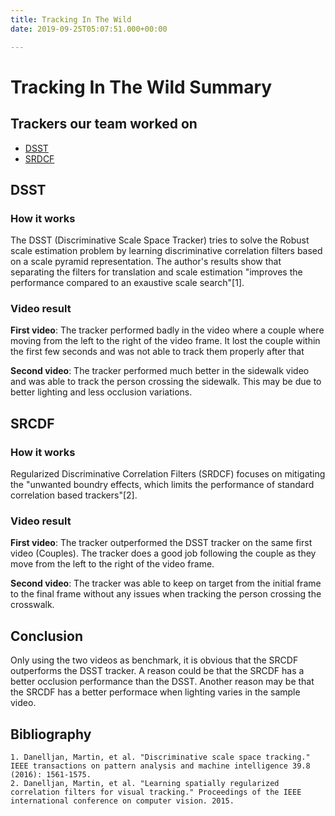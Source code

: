 ```yaml
---
title: Tracking In The Wild
date: 2019-09-25T05:07:51.000+00:00

---
```

# Tracking In The Wild Summary

## Trackers our team worked on

- [DSST](http://www.cvl.isy.liu.se/en/research/objrec/visualtracking/scalvistrack/index.html)
- [SRDCF](https://www.cvl.isy.liu.se/research/objrec/visualtracking/regvistrack/)

## DSST

### How it works

The DSST (Discriminative Scale Space Tracker) tries to solve the Robust scale estimation problem by learning discriminative correlation filters based on a scale pyramid representation. The author's results show that separating the filters for translation and scale estimation "improves the performance compared to an exaustive scale search"[1].

### Video result

**First video**: The tracker performed badly in the video where a couple where moving from the left to the right of the video frame. It lost the couple within the first few seconds and was not able to track them properly after that

**Second video**: The tracker performed much better in the sidewalk video and was able to track the person crossing the sidewalk. This may be due to better lighting and less occlusion variations.

## SRCDF

### How it works

Regularized Discriminative Correlation Filters (SRDCF) focuses on mitigating the "unwanted boundry effects, which limits the performance of standard correlation based trackers"[2].

### Video result

**First video**: The tracker outperformed the DSST tracker on the same first video (Couples). The tracker does a good job following the couple as they move from the left to the right of the video frame.

**Second video**: The tracker was able to keep on target from the initial frame to the final frame without any issues when tracking the person crossing the crosswalk.

## Conclusion

Only using the two videos as benchmark, it is obvious that the SRCDF outperforms the DSST tracker. A reason could be that the SRCDF has a better occlusion performance than the DSST. Another reason may be that the SRCDF has a better performace when lighting varies in the sample video. 

## Bibliography

```
1. Danelljan, Martin, et al. "Discriminative scale space tracking." IEEE transactions on pattern analysis and machine intelligence 39.8 (2016): 1561-1575.
2. Danelljan, Martin, et al. "Learning spatially regularized correlation filters for visual tracking." Proceedings of the IEEE international conference on computer vision. 2015.
```